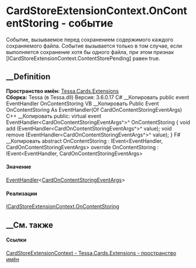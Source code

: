 # CardStoreExtensionContext.OnContentStoring - событие
Событие, вызываемое перед сохранением содержимого каждого сохраняемого файла.
Событие вызывается только в том случае, если выполняется сохранение хотя бы
одного файла, при этом признак
[ICardStoreExtensionContext.ContentStorePending] равен true.
## __Definition
 **Пространство имён:** [Tessa.Cards.Extensions](N_Tessa_Cards_Extensions.htm)  
 **Сборка:** Tessa (в Tessa.dll) Версия: 3.6.0.17
C# __Копировать
     public event EventHandler<CardOnContentStoringEventArgs> OnContentStoring
VB __Копировать
     Public Event OnContentStoring As EventHandler(Of CardOnContentStoringEventArgs)
C++ __Копировать
     public:
    virtual  event EventHandler<CardOnContentStoringEventArgs^>^ OnContentStoring {
    	void add (EventHandler<CardOnContentStoringEventArgs^>^ value);
    	void remove (EventHandler<CardOnContentStoringEventArgs^>^ value);
    }
F# __Копировать
     abstract OnContentStoring : IEvent<EventHandler<CardOnContentStoringEventArgs>,
        CardOnContentStoringEventArgs>
    override OnContentStoring : IEvent<EventHandler<CardOnContentStoringEventArgs>,
        CardOnContentStoringEventArgs>
#### Значение
[EventHandler](https://learn.microsoft.com/dotnet/api/system.eventhandler-1)<[CardOnContentStoringEventArgs](T_Tessa_Cards_CardOnContentStoringEventArgs.htm)>
#### Реализации
[ICardStoreExtensionContext.OnContentStoring](E_Tessa_Cards_Extensions_ICardStoreExtensionContext_OnContentStoring.htm)  
##  __См. также
#### Ссылки
[CardStoreExtensionContext -
](T_Tessa_Cards_Extensions_CardStoreExtensionContext.htm)
[Tessa.Cards.Extensions - пространство имён](N_Tessa_Cards_Extensions.htm)
